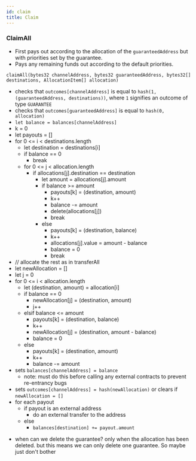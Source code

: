 ```yaml
---
id: claim
title: Claim
---
```


### ClaimAll

- First pays out according to the allocation of the `guaranteedAddress` but with priorities set by the guarantee.
- Pays any remaining funds out according to the default priorities.

`claimAll(bytes32 channelAddress, bytes32 guaranteedAddress, bytes32[] destinations, AllocationItem[] allocation)`

- checks that `outcomes[channelAddress]` is equal to `hash(1, (guaranteedAddress, destinations))`, where `1` signifies an outcome of type `GUARANTEE`
- checks that `outcomes[guaranteedAddress]` is equal to `hash(0, allocation)`
- `let balance = balances[channelAddress]`
- k = 0
- let payouts = []
- for 0 <= i < destinations.length
  - let destination = destinations[i]
  - if balance == 0
    - break
  - for 0 <= j < allocation.length
    - if allocations[j].destination == destination
      - let amount = allocations[j].amount
      - if balance >= amount
        - payouts[k] = (destination, amount)
        - k++
        - balance -= amount
        - delete(allocations[j])
        - break
      - else
        - payouts[k] = (destination, balance)
        - k++
        - allocations[j].value = amount - balance
        - balance = 0
        - break
- // allocate the rest as in transferAll
- let newAllocation = []
- let j = 0
- for 0 <= i < allocation.length
  - let (destination, amount) = allocation[i]
  - if balance == 0
    - newAllocation[j] = (destination, amount)
    - j++
  - elsif balance <= amount
    - payouts[k] = (destination, balance)
    - k++
    - newAllocation[j] = (destination, amount - balance)
    - balance = 0
  - else
    - payouts[k] = (destination, amount)
    - k++
    - balance -= amount
- sets `balances[channelAddress] = balance`
  - note: must do this before calling any external contracts to prevent re-entrancy bugs
- sets `outcomes[channelAddress] = hash(newAllocation)` or clears if `newAllocation = []`
- for each payout
  - if payout is an external address
    - do an external transfer to the address
  - else
    - `balances[destination] += payout.amount`

* when can we delete the guarantee? only when the allocation has been deleted. but this means we can only delete one guarantee. So maybe just don't bother
